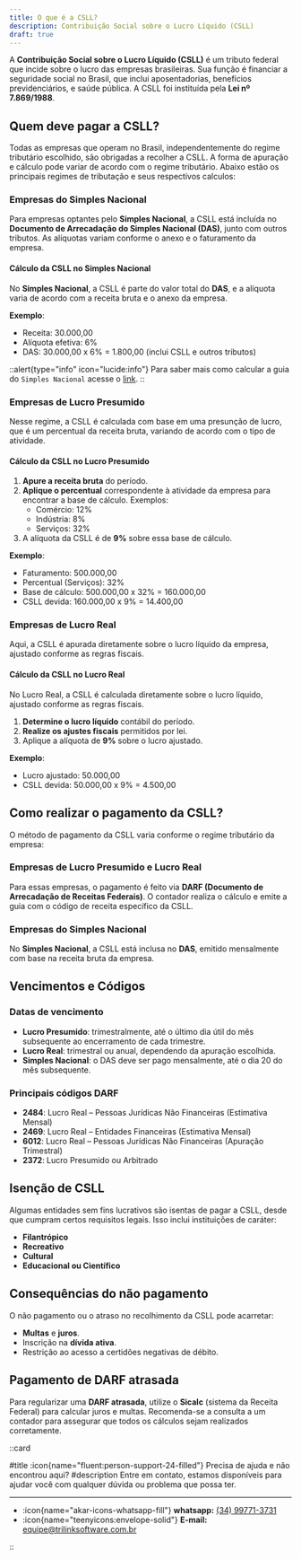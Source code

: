 ```yaml
---
title: O que é a CSLL?
description: Contribuição Social sobre o Lucro Líquido (CSLL)
draft: true
---
```


A **Contribuição Social sobre o Lucro Líquido (CSLL)** é um tributo federal que incide sobre o lucro das empresas brasileiras. Sua função é financiar a seguridade social no Brasil, que inclui aposentadorias, benefícios previdenciários, e saúde pública. A CSLL foi instituída pela **Lei nº 7.869/1988**.

## Quem deve pagar a CSLL?

Todas as empresas que operam no Brasil, independentemente do regime tributário escolhido, são obrigadas a recolher a CSLL. A forma de apuração e cálculo pode variar de acordo com o regime tributário. Abaixo estão os principais regimes de tributação e seus respectivos calculos:

### Empresas do Simples Nacional

Para empresas optantes pelo **Simples Nacional**, a CSLL está incluída no **Documento de Arrecadação do Simples Nacional (DAS)**, junto com outros tributos. As alíquotas variam conforme o anexo e o faturamento da empresa.

#### Cálculo da CSLL no Simples Nacional

No **Simples Nacional**, a CSLL é parte do valor total do **DAS**, e a alíquota varia de acordo com a receita bruta e o anexo da empresa.

**Exemplo**:

- Receita:  30.000,00  
- Alíquota efetiva: 6%  
- DAS:  30.000,00 x 6% =  1.800,00 (inclui CSLL e outros tributos)

::alert{type="info" icon="lucide:info"}
  Para saber mais como calcular a guia do `Simples Nacional` acesse o [link](/treinamentos/calculo-imposto-sn).
::

### Empresas de Lucro Presumido

Nesse regime, a CSLL é calculada com base em uma presunção de lucro, que é um percentual da receita bruta, variando de acordo com o tipo de atividade.

#### Cálculo da CSLL no Lucro Presumido

1. **Apure a receita bruta** do período.
2. **Aplique o percentual** correspondente à atividade da empresa para encontrar a base de cálculo. Exemplos:
   - Comércio: 12%
   - Indústria: 8%
   - Serviços: 32%
3. A alíquota da CSLL é de **9%** sobre essa base de cálculo.

**Exemplo**:

- Faturamento:  500.000,00  
- Percentual (Serviços): 32%  
- Base de cálculo:  500.000,00 x 32% =  160.000,00  
- CSLL devida:  160.000,00 x 9% =  14.400,00

### Empresas de Lucro Real

Aqui, a CSLL é apurada diretamente sobre o lucro líquido da empresa, ajustado conforme as regras fiscais.

#### Cálculo da CSLL no Lucro Real

No Lucro Real, a CSLL é calculada diretamente sobre o lucro líquido, ajustado conforme as regras fiscais.

1. **Determine o lucro líquido** contábil do período.
2. **Realize os ajustes fiscais** permitidos por lei.
3. Aplique a alíquota de **9%** sobre o lucro ajustado.

**Exemplo**:

- Lucro ajustado:  50.000,00  
- CSLL devida:  50.000,00 x 9% =  4.500,00

## Como realizar o pagamento da CSLL?

O método de pagamento da CSLL varia conforme o regime tributário da empresa:

### Empresas de Lucro Presumido e Lucro Real

Para essas empresas, o pagamento é feito via **DARF (Documento de Arrecadação de Receitas Federais)**. O contador realiza o cálculo e emite a guia com o código de receita específico da CSLL.

### Empresas do Simples Nacional

No **Simples Nacional**, a CSLL está inclusa no **DAS**, emitido mensalmente com base na receita bruta da empresa.

## Vencimentos e Códigos

### Datas de vencimento

- **Lucro Presumido**: trimestralmente, até o último dia útil do mês subsequente ao encerramento de cada trimestre.
- **Lucro Real**: trimestral ou anual, dependendo da apuração escolhida.
- **Simples Nacional**: o DAS deve ser pago mensalmente, até o dia 20 do mês subsequente.

### Principais códigos DARF

- **2484**: Lucro Real – Pessoas Jurídicas Não Financeiras (Estimativa Mensal)
- **2469**: Lucro Real – Entidades Financeiras (Estimativa Mensal)
- **6012**: Lucro Real – Pessoas Jurídicas Não Financeiras (Apuração Trimestral)
- **2372**: Lucro Presumido ou Arbitrado

## Isenção de CSLL

Algumas entidades sem fins lucrativos são isentas de pagar a CSLL, desde que cumpram certos requisitos legais. Isso inclui instituições de caráter:

- **Filantrópico**
- **Recreativo**
- **Cultural**
- **Educacional ou Científico**

## Consequências do não pagamento

O não pagamento ou o atraso no recolhimento da CSLL pode acarretar:

- **Multas** e **juros**.
- Inscrição na **dívida ativa**.
- Restrição ao acesso a certidões negativas de débito.

## Pagamento de DARF atrasada

Para regularizar uma **DARF atrasada**, utilize o **Sicalc** (sistema da Receita Federal) para calcular juros e multas. Recomenda-se a consulta a um contador para assegurar que todos os cálculos sejam realizados corretamente.

::card

#title
:icon{name="fluent:person-support-24-filled"} Precisa de ajuda e não encontrou aqui?
#description
Entre em contato, estamos disponíveis para ajudar você com qualquer dúvida ou problema que possa ter.

---

- :icon{name="akar-icons-whatsapp-fill"} **whatsapp:** [(34) 99771-3731](https://wa.me/trilinksoftware)
- :icon{name="teenyicons:envelope-solid"} **E-mail:** [equipe@trilinksoftware.com.br](mailto:equipe@trilinksoftware.com.br)

::
